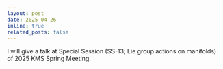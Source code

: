 ```yaml
---
layout: post
date: 2025-04-26
inline: true
related_posts: false
---
```


I will give a talk at Special Session (SS-13; Lie group actions on manifolds) of 2025 KMS Spring Meeting.
